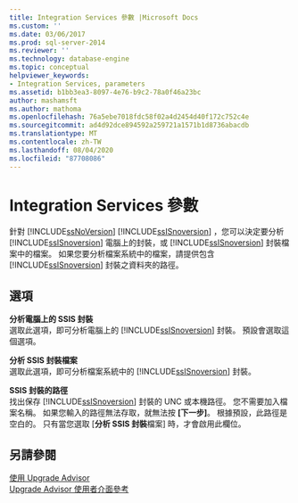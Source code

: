 ```yaml
---
title: Integration Services 參數 |Microsoft Docs
ms.custom: ''
ms.date: 03/06/2017
ms.prod: sql-server-2014
ms.reviewer: ''
ms.technology: database-engine
ms.topic: conceptual
helpviewer_keywords:
- Integration Services, parameters
ms.assetid: b1bb3ea3-8097-4e76-b9c2-78a0f46a23bc
author: mashamsft
ms.author: mathoma
ms.openlocfilehash: 76a5ebe7018fdc58f02a4d2454d40f172c752c4e
ms.sourcegitcommit: ad4d92dce894592a259721a1571b1d8736abacdb
ms.translationtype: MT
ms.contentlocale: zh-TW
ms.lasthandoff: 08/04/2020
ms.locfileid: "87708086"
---
```

# <a name="integration-services-parameters"></a>Integration Services 參數
  針對 [!INCLUDE[ssNoVersion](../../includes/ssnoversion-md.md)] [!INCLUDE[ssISnoversion](../../includes/ssisnoversion-md.md)] ，您可以決定要分析 [!INCLUDE[ssISnoversion](../../includes/ssisnoversion-md.md)] 電腦上的封裝，或 [!INCLUDE[ssISnoversion](../../includes/ssisnoversion-md.md)] 封裝檔案中的檔案。 如果您要分析檔案系統中的檔案，請提供包含 [!INCLUDE[ssISnoversion](../../includes/ssisnoversion-md.md)] 封裝之資料夾的路徑。  
  
## <a name="options"></a>選項  
 **分析電腦上的 SSIS 封裝**  
 選取此選項，即可分析電腦上的 [!INCLUDE[ssISnoversion](../../includes/ssisnoversion-md.md)] 封裝。 預設會選取這個選項。  
  
 **分析 SSIS 封裝檔案**  
 選取此選項，即可分析檔案系統中的 [!INCLUDE[ssISnoversion](../../includes/ssisnoversion-md.md)] 封裝。  
  
 **SSIS 封裝的路徑**  
 找出保存 [!INCLUDE[ssISnoversion](../../includes/ssisnoversion-md.md)] 封裝的 UNC 或本機路徑。 您不需要加入檔案名稱。 如果您輸入的路徑無法存取，就無法按 **[下一步]**。 根據預設，此路徑是空白的。 只有當您選取 [**分析 SSIS 封裝**檔案] 時，才會啟用此欄位。  
  
## <a name="see-also"></a>另請參閱  
 [使用 Upgrade Advisor](../../../2014/sql-server/install/working-with-upgrade-advisor.md)   
 [Upgrade Advisor 使用者介面參考](../../../2014/sql-server/install/upgrade-advisor-user-interface-reference.md)  
  
  

